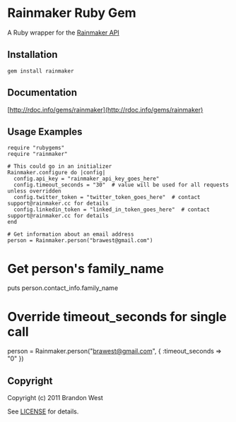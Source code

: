 Rainmaker Ruby Gem
====================
A Ruby wrapper for the [Rainmaker API](http://api.rainmaker.cc) 

Installation
------------
    gem install rainmaker

Documentation
-------------
[http://rdoc.info/gems/rainmaker](http://rdoc.info/gems/rainmaker)

Usage Examples
--------------
    require "rubygems"
    require "rainmaker"

    # This could go in an initializer
    Rainmaker.configure do |config|
      config.api_key = "rainmaker_api_key_goes_here"
      config.timeout_seconds = "30"  # value will be used for all requests unless overridden
      config.twitter_token = "twitter_token_goes_here"  # contact support@rainmaker.cc for details
      config.linkedin_token = "linked_in_token_goes_here"  # contact support@rainmaker.cc for details
    end
  
    # Get information about an email address
    person = Rainmaker.person("brawest@gmail.com")
  
  # Get person's family_name
  puts person.contact_info.family_name

  # Override timeout_seconds for single call
  person = Rainmaker.person("brawest@gmail.com", { :timeout_seconds => "0" })
  
Copyright
---------
Copyright (c) 2011 Brandon West

See [LICENSE](https://github.com/brandonmwest/rainmaker/blob/master/LICENSE.md) for details.
